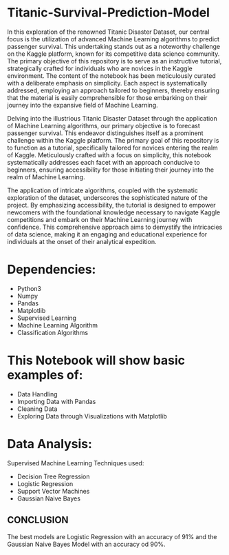 # Titanic-Survival-Prediction-Model
In this exploration of the renowned Titanic Disaster Dataset, our central focus is the utilization of advanced Machine Learning algorithms to predict passenger survival. This undertaking stands out as a noteworthy challenge on the Kaggle platform, known for its competitive data science community. The primary objective of this repository is to serve as an instructive tutorial, strategically crafted for individuals who are novices in the Kaggle environment. The content of the notebook has been meticulously curated with a deliberate emphasis on simplicity. Each aspect is systematically addressed, employing an approach tailored to beginners, thereby ensuring that the material is easily comprehensible for those embarking on their journey into the expansive field of Machine Learning.

Delving into the illustrious Titanic Disaster Dataset through the application of Machine Learning algorithms, our primary objective is to forecast passenger survival. This endeavor distinguishes itself as a prominent challenge within the Kaggle platform. The primary goal of this repository is to function as a tutorial, specifically tailored for novices entering the realm of Kaggle. Meticulously crafted with a focus on simplicity, this notebook systematically addresses each facet with an approach conducive to beginners, ensuring accessibility for those initiating their journey into the realm of Machine Learning.

The application of intricate algorithms, coupled with the systematic exploration of the dataset, underscores the sophisticated nature of the project. By emphasizing accessibility, the tutorial is designed to empower newcomers with the foundational knowledge necessary to navigate Kaggle competitions and embark on their Machine Learning journey with confidence. This comprehensive approach aims to demystify the intricacies of data science, making it an engaging and educational experience for individuals at the onset of their analytical expedition.

# Dependencies:
- Python3
- Numpy
- Pandas
- Matplotlib
- Supervised Learning
- Machine Learning Algorithm
- Classification Algorithms

# This Notebook will show basic examples of:
- Data Handling
- Importing Data with Pandas
- Cleaning Data
- Exploring Data through Visualizations with Matplotlib

# Data Analysis:
Supervised Machine Learning Techniques used:
- Decision Tree Regression
- Logistic Regression
- Support Vector Machines
- Gaussian Naive Bayes

## CONCLUSION
The best models are Logistic Regression with an accuracy of 91% and the Gaussian Naive Bayes Model with an accuracy od 90%.


